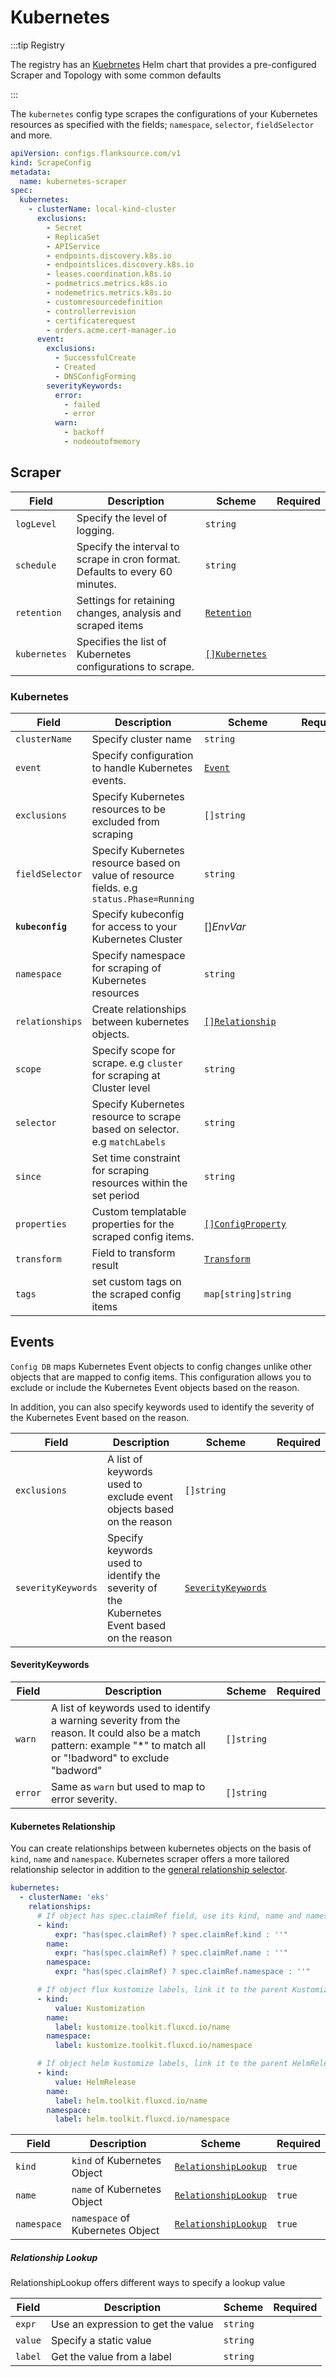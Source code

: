 # Kubernetes

:::tip Registry

The registry has an [Kuebrnetes](/registry/kubernetes) Helm chart that provides a pre-configured Scraper and Topology with some common defaults

:::

The `kubernetes` config type scrapes the configurations of your Kubernetes resources as specified with the fields; `namespace`, `selector`, `fieldSelector` and more.

```yaml title='kubernetes-scraper.yaml'
apiVersion: configs.flanksource.com/v1
kind: ScrapeConfig
metadata:
  name: kubernetes-scraper
spec:
  kubernetes:
    - clusterName: local-kind-cluster
      exclusions:
        - Secret
        - ReplicaSet
        - APIService
        - endpoints.discovery.k8s.io
        - endpointslices.discovery.k8s.io
        - leases.coordination.k8s.io
        - podmetrics.metrics.k8s.io
        - nodemetrics.metrics.k8s.io
        - customresourcedefinition
        - controllerrevision
        - certificaterequest
        - orders.acme.cert-manager.io
      event:
        exclusions:
          - SuccessfulCreate
          - Created
          - DNSConfigForming
        severityKeywords:
          error:
            - failed
            - error
          warn:
            - backoff
            - nodeoutofmemory
```

## Scraper

| Field        | Description                                                                  | Scheme                                       | Required |
| ------------ | ---------------------------------------------------------------------------- | -------------------------------------------- | -------- |
| `logLevel`   | Specify the level of logging.                                                | `string`                                     |          |
| `schedule`   | Specify the interval to scrape in cron format. Defaults to every 60 minutes. | `string`                                     |          |
| `retention`  | Settings for retaining changes, analysis and scraped items                   | [`Retention`](/config-db/concepts/retention) |          |
| `kubernetes` | Specifies the list of Kubernetes configurations to scrape.                   | [`[]Kubernetes`](#kubernetes-1)              |          |

### Kubernetes

| Field             | Description                                                                                      | Scheme                                           | Required |
| ----------------- | ------------------------------------------------------------------------------------------------ | ------------------------------------------------ | -------- |
| `clusterName`     | Specify cluster name                                                                             | `string`                                         |          |
| `event`           | Specify configuration to handle Kubernetes events.                                               | [`Event`](#events)                               |          |
| `exclusions`      | Specify Kubernetes resources to be excluded from scraping                                        | `[]string`                                       |          |
| `fieldSelector`   | Specify Kubernetes resource based on value of resource fields. e.g `status.Phase=Running`        | `string`                                         |          |
| **`kubeconfig`**  | Specify kubeconfig for access to your Kubernetes Cluster                                         | <CommonLink to="secrets">[]_EnvVar_</CommonLink> |          |
| `namespace`       | Specify namespace for scraping of Kubernetes resources                                           | `string`                                         |          |
| `relationships`   | Create relationships between kubernetes objects.                                                 | [`[]Relationship`](#kubernetes-relationship)     |          |
| `scope`           | Specify scope for scrape. e.g `cluster` for scraping at Cluster level                            | `string`                                         |          |
| `selector`        | Specify Kubernetes resource to scrape based on selector. e.g `matchLabels`                       | `string`                                         |          |
| `since`           | Set time constraint for scraping resources within the set period                                 | `string`                                         |          |
| `properties`      | Custom templatable properties for the scraped config items.                                      | [`[]ConfigProperty`](../../reference/property)   |          |
| `transform`       | Field to transform result                                                                        | [`Transform`](/config-db/concepts/transform)                        |          |
| `tags`            | set custom tags on the scraped config items                                                      | `map[string]string`                              |          |


## Events

`Config DB` maps Kubernetes Event objects to config changes unlike other objects that are mapped to config items. This configuration allows you to exclude or include the Kubernetes Event objects based on the reason.

In addition, you can also specify keywords used to identify the severity of the Kubernetes Event based on the reason.

| Field              | Description                                                                                | Scheme                                  | Required |
| ------------------ | ------------------------------------------------------------------------------------------ | --------------------------------------- | -------- |
| `exclusions`       | A list of keywords used to exclude event objects based on the reason                       | `[]string`                              |          |
| `severityKeywords` | Specify keywords used to identify the severity of the Kubernetes Event based on the reason | [`SeverityKeywords`](#severitykeywords) |          |

#### SeverityKeywords

| Field   | Description                                                                                                                                                            | Scheme     | Required |
| ------- | ---------------------------------------------------------------------------------------------------------------------------------------------------------------------- | ---------- | -------- |
| `warn`  | A list of keywords used to identify a warning severity from the reason. It could also be a match pattern: example "\*" to match all or "!badword" to exclude "badword" | `[]string` |          |
| `error` | Same as `warn` but used to map to error severity.                                                                                                                      | `[]string` |          |

#### Kubernetes Relationship

You can create relationships between kubernetes objects on the basis of `kind`, `name` and `namespace`.
Kubernetes scraper offers a more tailored relationship selector in addition to the [general relationship selector](../concepts/transform.md#relationshipconfig).

```yaml title="kubernetes-relationship.yaml"
kubernetes:
  - clusterName: 'eks'
    relationships:
      # If object has spec.claimRef field, use its kind, name and namespace
      - kind:
          expr: "has(spec.claimRef) ? spec.claimRef.kind : ''"
        name:
          expr: "has(spec.claimRef) ? spec.claimRef.name : ''"
        namespace:
          expr: "has(spec.claimRef) ? spec.claimRef.namespace : ''"

      # If object flux kustomize labels, link it to the parent Kustomization object
      - kind:
          value: Kustomization
        name:
          label: kustomize.toolkit.fluxcd.io/name
        namespace:
          label: kustomize.toolkit.fluxcd.io/namespace

      # If object helm kustomize labels, link it to the parent HelmRelease object
      - kind:
          value: HelmRelease
        name:
          label: helm.toolkit.fluxcd.io/name
        namespace:
          label: helm.toolkit.fluxcd.io/namespace
```

| Field       | Description                      | Scheme                                       | Required |
| ----------- | -------------------------------- | -------------------------------------------- | -------- |
| `kind`      | `kind` of Kubernetes Object      | [`RelationshipLookup`](#relationship-lookup) | `true`   |
| `name`      | `name` of Kubernetes Object      | [`RelationshipLookup`](#relationship-lookup) | `true`   |
| `namespace` | `namespace` of Kubernetes Object | [`RelationshipLookup`](#relationship-lookup) | `true`   |

##### Relationship Lookup

RelationshipLookup offers different ways to specify a lookup value

| Field   | Description                        | Scheme   | Required |
| ------- | ---------------------------------- | -------- | -------- |
| `expr`  | Use an expression to get the value | `string` |          |
| `value` | Specify a static value             | `string` |          |
| `label` | Get the value from a label         | `string` |          |
